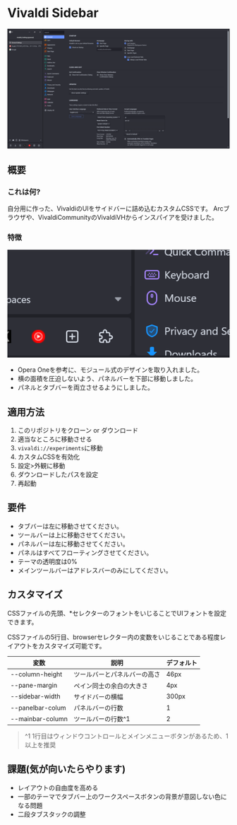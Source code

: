 # Vivaldi Sidebar
![](img/overview.png)
## 概要
### これは何?
自分用に作った、VivaldiのUIをサイドバーに詰め込むカスタムCSSです。
Arcブラウザや、VivaldiCommunityのVivaldiVHからインスパイアを受けました。
### 特徴
![](img/likeaone.png)
- Opera Oneを参考に、モジュール式のデザインを取り入れました。
- 横の面積を圧迫しないよう、パネルバーを下部に移動しました。
- パネルとタブバーを両立させるようにしました。

## 適用方法
1. このリポジトリをクローン or ダウンロード
2. 適当なところに移動させる
3. `vivaldi://experiments`に移動
4. カスタムCSSを有効化
5. 設定>外観に移動
6. ダウンロードしたパスを設定
7. 再起動

## 要件
- タブバーは左に移動させてください。
- ツールバーは上に移動させてください。
- パネルバーは左に移動させてください。
- パネルはすべてフローティングさせてください。
- テーマの透明度は0%
- メインツールバーはアドレスバーのみにしてください。

## カスタマイズ
CSSファイルの先頭、\*セレクターのフォントをいじることでUIフォントを設定できます。

CSSファイルの5行目、browserセレクター内の変数をいじることである程度レイアウトをカスタマイズ可能です。

|変数|説明|デフォルト|
|---|---|---|
|--column-height|ツールバーとパネルバーの高さ|46px|
|--pane-margin|ペイン同士の余白の大きさ|4px|
|--sidebar-width|サイドバーの横幅|300px|
|--panelbar-colum|パネルバーの行数|1|
|--mainbar-column|ツールバーの行数^1|2|
> ^1 1行目はウィンドウコントロールとメインメニューボタンがあるため、1以上を推奨
## 課題(気が向いたらやります)
- レイアウトの自由度を高める
- 一部のテーマでタブバー上のワークスペースボタンの背景が意図しない色になる問題
- 二段タブスタックの調整